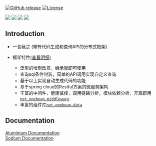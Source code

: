 [![GitHub release](https://img.shields.io/badge/release-1.0.0-28a745.svg)](https://github.com/0nebean/com.alibaba.druid-0nebean.custom/releases)
[![License](https://img.shields.io/badge/license-Apache%202-4EB1BA.svg)](https://www.apache.org/licenses/LICENSE-2.0.html)

![](https://img.shields.io/badge/belong_to-chemical--el-yellowgreen.svg)
![](https://img.shields.io/badge/support-onebean--data-red.svg)
![](https://img.shields.io/badge/dependency-spring--15.20-blue.svg)
![](https://img.shields.io/badge/middleware-mysql-lightgrey.svg)



Introduction
---
- 一言蔽之 (带有代码生成和查询API的分布式框架)


- 框架特性[(查看明细)](https://github.com/0nebean/Silicon/wiki/%E6%A1%86%E6%9E%B6%E7%89%B9%E6%80%A7)
  - 泛型的增删改查，继承就即可使用
  - 查询sql条件封装，简单的API调用实现自定义查询
  - 基于以上实现自动生成代码的功能
  - 基于spring cloud的Restful方案的微服务架构
  - 丰富的中间件，健康监控，调用链路分析，模块依赖分析，开箱即用[`net.onebean.middleware`](https://github.com/0nebean/net.onebean.m[net.onebean.middleware](https://github.com/0nebean/net.onebean.middleware)iddleware)
  - 丰富的组件库[`net.onebean.data`](https://github.com/0nebean/net.onebean.data)
 
Documentation
---
[Aluminium Documentation](https://github.com/0nebean/Aluminium/wiki)  
[Sodium Documentation](https://github.com/0nebean/Sodium/wiki)
